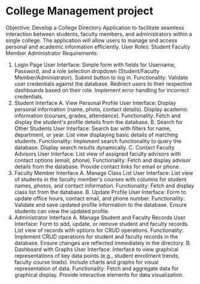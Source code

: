 # College Management project

Objective:
Develop a College Directory Application to facilitate seamless interaction between students, faculty members, and administrators within a single college. The application will allow users to manage and access personal and academic information efficiently.
User Roles:
Student
Faculty Member
Administrator
Requirements:
1. Login Page
User Interface:
Simple form with fields for Username, Password, and a role selection dropdown (Student/Faculty Member/Administrator).
Submit button to log in.
Functionality:
Validate user credentials against the database.
Redirect users to their respective dashboards based on their role.
Implement error handling for incorrect credentials.
2. Student Interface
A. View Personal Profile
User Interface:
Display personal information (name, photo, contact details).
Display academic information (courses, grades, attendance).
Functionality:
Fetch and display the student's profile details from the database.
B. Search for Other Students
User Interface:
Search bar with filters for name, department, or year.
List view displaying basic details of matching students.
Functionality:
Implement search functionality to query the database.
Display search results dynamically.
C. Contact Faculty Advisors
User Interface:
List view of assigned faculty advisors with contact options (email, phone).
Functionality:
Fetch and display advisor details from the database.
Provide contact links for email or phone.
3. Faculty Member Interface
A. Manage Class List
User Interface:
List view of students in the faculty member's courses with columns for student names, photos, and contact information.
Functionality:
Fetch and display class list from the database.
B. Update Profile
User Interface:
Form to update office hours, contact email, and phone number.
Functionality:
Validate and save updated profile information to the database.
Ensure students can view the updated profile.
4. Administrator Interface
A. Manage Student and Faculty Records
User Interface:
Form to add, update, or remove student and faculty records.
List view of records with options for CRUD operations.
Functionality:
Implement CRUD operations for student and faculty records in the database.
Ensure changes are reflected immediately in the directory.
B. Dashboard with Graphs
User Interface:
Interface to view graphical representations of key data points (e.g., student enrollment trends, faculty course loads).
Include charts and graphs for visual representation of data.
Functionality:
Fetch and aggregate data for graphical display.
Provide interactive elements for data visualization.

